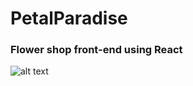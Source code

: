 # PetalParadise
### Flower shop front-end using React

![alt text](https://github.com/feresk/flower-shop/blob/main/petalparadise-0.png?raw=true)
